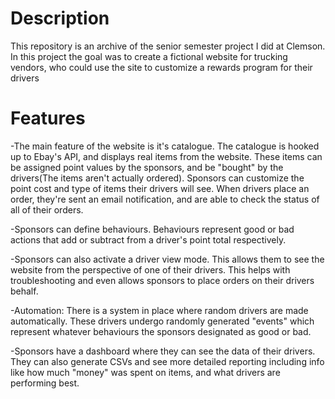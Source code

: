 <h1>Description</h1>
This repository is an archive of the senior semester project I did at Clemson. In this project the goal was to create a fictional website for trucking vendors, who could use the site to customize a rewards program for their drivers

<h1>Features</h1>

-The main feature of the website is it's catalogue. The catalogue is hooked up to Ebay's API, and displays real items from the website. These items can be assigned point values by the sponsors, and be "bought" by the drivers(The items aren't actually ordered). Sponsors can customize the point cost and type of items their drivers will see. When drivers place an order, they're sent an email notification, and are able to check the status of all of their orders. 

-Sponsors can define behaviours. Behaviours represent good or bad actions that add or subtract from a driver's point total respectively.

-Sponsors can also activate a driver view mode. This allows them to see the website from the perspective of one of their drivers. This helps with troubleshooting and even allows sponsors to place orders on their drivers behalf. 

-Automation: There is a system in place where random drivers are made automatically. These drivers undergo randomly generated "events" which represent whatever behaviours the sponsors designated as good or bad. 

-Sponsors have a dashboard where they can see the data of their drivers. They can also generate CSVs and see more detailed reporting including info like how much "money" was spent on items, and what drivers are performing best.
